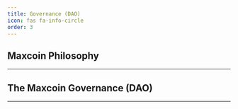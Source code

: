 ```yaml
---
title: Governance (DAO)
icon: fas fa-info-circle
order: 3
---
```


## Maxcoin Philosophy 
---


## The Maxcoin Governance (DAO)
---


